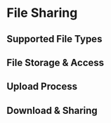# File Sharing

<!-- 파일 업로드, 저장, 공유에 대한 비즈니스 로직을 문서화합니다 -->

## Supported File Types

<!-- 지원 파일 타입 및 제한사항 -->

## File Storage & Access

<!-- 파일 저장 전략 및 접근 제어 -->

## Upload Process

<!-- 파일 업로드 프로세스 및 보안 검사 -->

## Download & Sharing

<!-- 파일 다운로드 및 외부 공유 정책 -->
